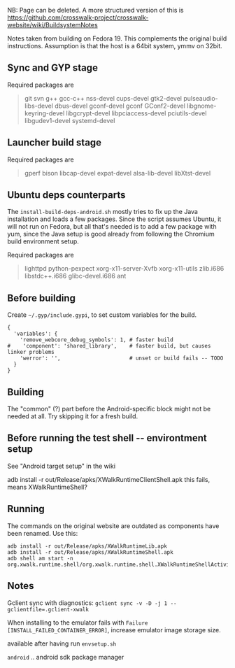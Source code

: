 NB: Page can be deleted. A more structured version of this is https://github.com/crosswalk-project/crosswalk-website/wiki/BuildsystemNotes

Notes taken from building on Fedora 19. This complements the original build instructions. Assumption is that the host is a 64bit system, ymmv on 32bit.

## Sync and GYP stage

Required packages are
> git svn g++ gcc-c++ nss-devel cups-devel gtk2-devel pulseaudio-libs-devel dbus-devel gconf-devel gconf GConf2-devel libgnome-keyring-devel libgcrypt-devel libpciaccess-devel pciutils-devel libgudev1-devel systemd-devel

## Launcher build stage

Required packages are
> gperf bison libcap-devel expat-devel alsa-lib-devel libXtst-devel

## Ubuntu deps counterparts

The `install-build-deps-android.sh` mostly tries to fix up the Java installation and loads a few packages. Since the script assumes Ubuntu, it will not run on Fedora, but all that's needed is to add a few package with yum, since the Java setup is good already from following the Chromium build environment setup.

Required packages are
> lighttpd python-pexpect xorg-x11-server-Xvfb xorg-x11-utils zlib.i686 libstdc++.i686 glibc-devel.i686 ant

## Before building

Create `~/.gyp/include.gypi`, to set custom variables for the build.

```
{
  'variables': {
    'remove_webcore_debug_symbols': 1, # faster build
#    'component': 'shared_library',    # faster build, but causes linker problems
    'werror': '',                      # unset or build fails -- TODO 
  }
}
```
## Building
The "common" (?) part before the Android-specific block might not be needed at all. Try skipping it for a fresh build.

## Before running the test shell -- environtment setup

See "Android target setup" in the wiki

adb install -r out/Release/apks/XWalkRuntimeClientShell.apk 
this fails, means XWalkRuntimeShell?

## Running

The commands on the original website are outdated as components have been renamed. Use this:
```
adb install -r out/Release/apks/XWalkRuntimeLib.apk 
adb install -r out/Release/apks/XWalkRuntimeShell.apk
adb shell am start -n org.xwalk.runtime.shell/org.xwalk.runtime.shell.XWalkRuntimeShellActivity
```

## Notes

Gclient sync with diagnostics: `gclient sync -v -D -j 1 --gclientfile=.gclient-xwalk`

When installing to the emulator fails with `Failure [INSTALL_FAILED_CONTAINER_ERROR]`, increase emulator image storage size.

available after having run `envsetup.sh`

`android` .. android sdk package manager
